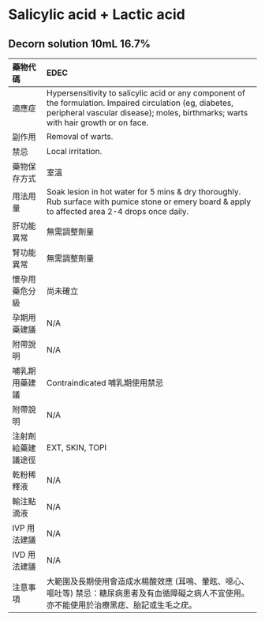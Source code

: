# Salicylic acid + Lactic acid

## Decorn solution 10mL 16.7%

| 藥物代碼 | EDEC |
| :--- | :--- |
| 適應症 | Hypersensitivity to salicylic acid or any component of the formulation. Impaired circulation \(eg, diabetes, peripheral vascular disease\); moles, birthmarks; warts with hair growth or on face. |
| 副作用 | Removal of warts. |
| 禁忌 | Local irritation. |
| 藥物保存方式 | 室溫 |
| 用法用量 | Soak lesion in hot water for 5 mins & dry thoroughly. Rub surface with pumice stone or emery board & apply to affected area 2-4 drops once daily. |
| 肝功能異常 | 無需調整劑量 |
| 腎功能異常 | 無需調整劑量 |
| 懷孕用藥危分級 | 尚未確立 |
| 孕期用藥建議 | N/A |
| 附帶說明 | N/A |
| 哺乳期用藥建議 | Contraindicated 哺乳期使用禁忌 |
| 附帶說明 | N/A |
| 注射劑給藥建議途徑 | EXT, SKIN, TOPI |
| 乾粉稀釋液 | N/A |
| 輸注點滴液 | N/A |
| IVP 用法建議 | N/A |
| IVD 用法建議 | N/A |
| 注意事項 | 大範圍及長期使用會造成水楊酸效應 \(耳鳴、暈眩、噁心、嘔吐等\) 禁忌：糖尿病患者及有血循障礙之病人不宜使用。亦不能使用於治療黑痣、胎記或生毛之疣。 |

